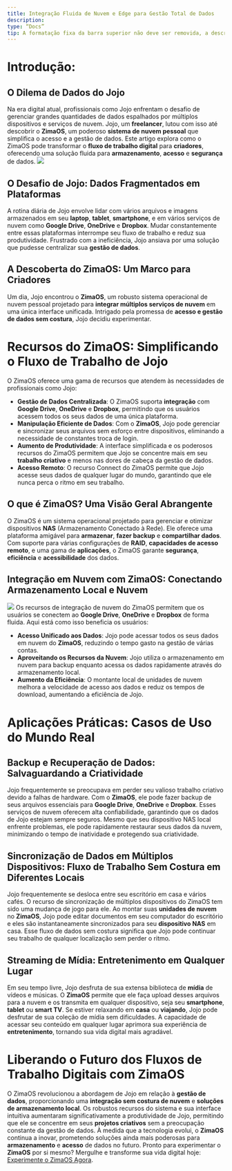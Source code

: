 ```yaml
---
title: Integração Fluida de Nuvem e Edge para Gestão Total de Dados
description:
type: “Docs”
tip: A formatação fixa da barra superior não deve ser removida, a descrição é a descrição do artigo, se não preenchida, o conteúdo da primeira parte do texto será capturado.
---
```

# Introdução:
## O Dilema de Dados do Jojo
Na era digital atual, profissionais como Jojo enfrentam o desafio de gerenciar grandes quantidades de dados espalhados por múltiplos dispositivos e serviços de nuvem. Jojo, um **freelancer**, lutou com isso até descobrir o **ZimaOS**, um poderoso **sistema de nuvem pessoal** que simplifica o acesso e a gestão de dados. Este artigo explora como o ZimaOS pode transformar o **fluxo de trabalho digital** para **criadores**, oferecendo uma solução fluida para **armazenamento**, **acesso** e **segurança** de dados.
![](https://manage.icewhale.io/api/static/docs/1727158676809_image.png)
## O Desafio de Jojo: Dados Fragmentados em Plataformas
A rotina diária de Jojo envolve lidar com vários arquivos e imagens armazenados em seu **laptop**, **tablet**, **smartphone**, e em vários serviços de nuvem como **Google Drive**, **OneDrive** e **Dropbox**. Mudar constantemente entre essas plataformas interrompe seu fluxo de trabalho e reduz sua produtividade. Frustrado com a ineficiência, Jojo ansiava por uma solução que pudesse centralizar sua **gestão de dados**.
## A Descoberta do ZimaOS: Um Marco para Criadores
Um dia, Jojo encontrou o **ZimaOS**, um robusto sistema operacional de nuvem pessoal projetado para **integrar múltiplos serviços de nuvem** em uma única interface unificada. Intrigado pela promessa de **acesso e gestão de dados sem costura**, Jojo decidiu experimentar.
# Recursos do ZimaOS: Simplificando o Fluxo de Trabalho de Jojo
O ZimaOS oferece uma gama de recursos que atendem às necessidades de profissionais como Jojo:
- **Gestão de Dados Centralizada**: O ZimaOS suporta **integração** com **Google Drive**, **OneDrive** e **Dropbox**, permitindo que os usuários acessem todos os seus dados de uma única plataforma.
- **Manipulação Eficiente de Dados**: Com o **ZimaOS**, Jojo pode gerenciar e sincronizar seus arquivos sem esforço entre dispositivos, eliminando a necessidade de constantes troca de login.
- **Aumento de Produtividade**: A interface simplificada e os poderosos recursos do ZimaOS permitem que Jojo se concentre mais em seu **trabalho criativo** e menos nas dores de cabeça da gestão de dados.
- **Acesso Remoto**: O recurso Connect do ZimaOS permite que Jojo acesse seus dados de qualquer lugar do mundo, garantindo que ele nunca perca o ritmo em seu trabalho.
## O que é ZimaOS? Uma Visão Geral Abrangente
O ZimaOS é um sistema operacional projetado para gerenciar e otimizar dispositivos **NAS** (Armazenamento Conectado à Rede). Ele oferece uma plataforma amigável para **armazenar**, **fazer backup** e **compartilhar dados**. Com suporte para várias configurações de **RAID**, **capacidades de acesso remoto**, e uma gama de **aplicações**, o ZimaOS garante **segurança**, **eficiência** e **acessibilidade** dos dados.
## Integração em Nuvem com ZimaOS: Conectando Armazenamento Local e Nuvem
![](https://manage.icewhale.io/api/static/docs/1727159941762_é£ä¹¦20240708-103902-2-1.gif)
Os recursos de integração de nuvem do ZimaOS permitem que os usuários se conectem ao **Google Drive**, **OneDrive** e **Dropbox** de forma fluida. Aqui está como isso beneficia os usuários:
- **Acesso Unificado aos Dados**: Jojo pode acessar todos os seus dados em nuvem do **ZimaOS**, reduzindo o tempo gasto na gestão de várias contas.
- **Aproveitando os Recursos da Nuvem**: Jojo utiliza o armazenamento em nuvem para backup enquanto acessa os dados rapidamente através do armazenamento local.
- **Aumento da Eficiência**: O montante local de unidades de nuvem melhora a velocidade de acesso aos dados e reduz os tempos de download, aumentando a eficiência de Jojo.
# Aplicações Práticas: Casos de Uso do Mundo Real
## Backup e Recuperação de Dados: Salvaguardando a Criatividade
Jojo frequentemente se preocupava em perder seu valioso trabalho criativo devido a falhas de hardware. Com o **ZimaOS**, ele pode fazer backup de seus arquivos essenciais para **Google Drive**, **OneDrive** e **Dropbox**. Esses serviços de nuvem oferecem alta confiabilidade, garantindo que os dados de Jojo estejam sempre seguros. Mesmo que seu dispositivo NAS local enfrente problemas, ele pode rapidamente restaurar seus dados da nuvem, minimizando o tempo de inatividade e protegendo sua criatividade.
## Sincronização de Dados em Múltiplos Dispositivos: Fluxo de Trabalho Sem Costura em Diferentes Locais
Jojo frequentemente se desloca entre seu escritório em casa e vários cafés. O recurso de sincronização de múltiplos dispositivos do ZimaOS tem sido uma mudança de jogo para ele. Ao montar suas **unidades de nuvem** no **ZimaOS**, Jojo pode editar documentos em seu computador do escritório e eles são instantaneamente sincronizados para seu **dispositivo NAS** em casa. Esse fluxo de dados sem costura significa que Jojo pode continuar seu trabalho de qualquer localização sem perder o ritmo.
## Streaming de Mídia: Entretenimento em Qualquer Lugar
Em seu tempo livre, Jojo desfruta de sua extensa biblioteca de **mídia** de vídeos e músicas. O **ZimaOS** permite que ele faça upload desses arquivos para a nuvem e os transmita em qualquer dispositivo, seja seu **smartphone**, **tablet** ou **smart TV**. Se estiver relaxando em **casa** ou **viajando**, Jojo pode desfrutar de sua coleção de mídia sem dificuldades. A capacidade de acessar seu conteúdo em qualquer lugar aprimora sua experiência de **entretenimento**, tornando sua vida digital mais agradável.
# Liberando o Futuro dos Fluxos de Trabalho Digitais com ZimaOS
O ZimaOS revolucionou a abordagem de Jojo em relação à **gestão de dados**, proporcionando uma **integração sem costura de nuvem** e **soluções de armazenamento local**. Os robustos recursos do sistema e sua interface intuitiva aumentaram significativamente a produtividade de Jojo, permitindo que ele se concentre em seus **projetos criativos** sem a preocupação constante da gestão de dados. À medida que a tecnologia evolui, o **ZimaOS** continua a inovar, prometendo soluções ainda mais poderosas para **armazenamento** e **acesso** de dados no futuro. Pronto para experimentar o **ZimaOS** por si mesmo? Mergulhe e transforme sua vida digital hoje: [Experimente o ZimaOS Agora](https://github.com/IceWhaleTech/ZimaOS).